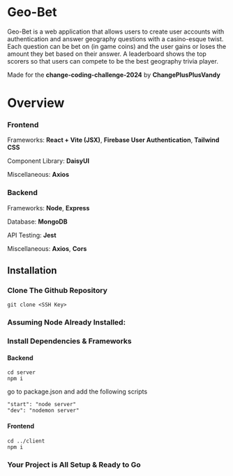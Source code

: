 # Geo-Bet

Geo-Bet is a web application that allows users to create user accounts with authentication and answer geography questions with a casino-esque twist. Each question can be bet on (in game coins) and the user gains or loses the amount they bet based on their answer. A leaderboard shows the top scorers so that users can compete to be the best geography trivia player. 

Made for the **change-coding-challenge-2024** by **ChangePlusPlusVandy**

# Overview 

### Frontend
Frameworks: **React + Vite (JSX)**, **Firebase User Authentication**, **Tailwind CSS**

Component Library: **DaisyUI**

Miscellaneous: **Axios**

### Backend
Frameworks: **Node**, **Express**

Database: **MongoDB**

API Testing: **Jest**

Miscellaneous: **Axios**, **Cors**

## Installation

### Clone The Github Repository
```
git clone <SSH Key>
```

### Assuming Node Already Installed:

### Install Dependencies & Frameworks

#### Backend

```
cd server
npm i
```
go to package.json and add the following scripts

```
"start": "node server"
"dev": "nodemon server"
```

#### Frontend

```
cd ../client
npm i
```

### Your Project is All Setup & Ready to Go

